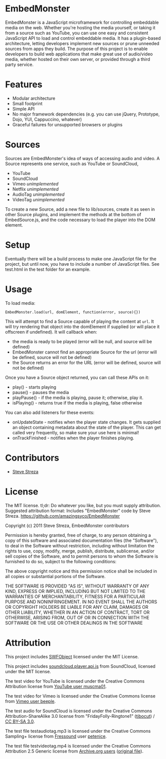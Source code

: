 EmbedMonster
============

EmbedMonster is a JavaScript microframework for controlling embeddable media on the web. Whether you're hosting the media yourself, or taking it from a source such as YouTube, you can use one easy and consistent JavaScript API to load and control embeddable media. It has a plugin-based architecture, letting developers implement new sources or prune unneeded sources from apps they build. The purpose of this project is to enable developers to build web applications that make great use of audio/video media, whether hosted on their own server, or provided through a third party service.

Features
========

* Modular architecture
* Small footprint
* Simple API
* No major framework dependencies (e.g. you can use jQuery, Prototype, Dojo, YUI, Cappuccino, whatever)
* Graceful failures for unsupported browsers or plugins

Sources
=======

Sources are EmbedMonster's idea of ways of accessing audio and video. A Source represents one service, such as YouTube or SoundCloud, 

* YouTube
* SoundCloud
* Vimeo *unimplemented*
* Netflix *unimplemented*
* AudioTag *unimplemented*
* VideoTag *unimplemented*

To create a new Source, add a new file to lib/sources, create it as seen in other Source plugins, and implement the methods at the bottom of EmbedSource.js, and the code necessary to load the player into the DOM element.

Setup
=====

Eventually there will be a build process to make one JavaScript file for the project, but until now, you have to include a number of JavaScript files. See test.html in the test folder for an example.

Usage
=====

To load media:

`EmbedMonster.load(url, domElement, function(error, source){})`

This will attempt to find a Source capable of playing the content at `url`. It will try rendering that object into the domElement if supplied (or will place it offscreen if undefined). It will callback when:

* the media is ready to be played (error will be null, and source will be defined)
* EmbedMonster cannot find an appropriate Source for the url (error will be defined, source will not be defined)
* the Source returns an error for the URL (error will be defined, source will not be defined)

Once you have a Source object returned, you can call these APIs on it:

* play() - starts playing
* pause() - pauses the media
* playPause() - if the media is playing, pause it; otherwise, play it.
* isPlaying() - returns true if the media is playing, false otherwise

You can also add listeners for these events:

* onUpdateState - notifies when the player state changes. It gets supplied an object containing metadata about the state of the player. This can get called very frequently, so make sure your use here is minimal!
* onTrackFinished - notifies when the player finishes playing.

Contributors
============

* [Steve Streza](https://twitter.com/SteveStreza)

License
=======

The MIT license. tl;dr: Do whatever you like, but you must supply attribution. Suggested attribution format: Includes "EmbedMonster" code by Steve Streza. https://github.com/amazingsyco/EmbedMonster

Copyright (c) 2011 Steve Streza, EmbedMonster contributors

Permission is hereby granted, free of charge, to any person obtaining a copy of this software and associated documentation files (the "Software"), to deal in the Software without restriction, including without limitation the rights to use, copy, modify, merge, publish, distribute, sublicense, and/or sell copies of the Software, and to permit persons to whom the Software is furnished to do so, subject to the following conditions:

The above copyright notice and this permission notice shall be included in all copies or substantial portions of the Software.

THE SOFTWARE IS PROVIDED "AS IS", WITHOUT WARRANTY OF ANY KIND, EXPRESS OR IMPLIED, INCLUDING BUT NOT LIMITED TO THE WARRANTIES OF MERCHANTABILITY, FITNESS FOR A PARTICULAR PURPOSE AND NONINFRINGEMENT. IN NO EVENT SHALL THE AUTHORS OR COPYRIGHT HOLDERS BE LIABLE FOR ANY CLAIM, DAMAGES OR OTHER LIABILITY, WHETHER IN AN ACTION OF CONTRACT, TORT OR OTHERWISE, ARISING FROM, OUT OF OR IN CONNECTION WITH THE SOFTWARE OR THE USE OR OTHER DEALINGS IN THE SOFTWARE

Attribution
===========

This project includes [SWFObject](http://code.google.com/p/swfobject/) licensed under the MIT License.

This project includes [soundcloud.player.api.js](https://github.com/soundcloud/Widget-JS-API/) from SoundCloud, licensed under the MIT license.

The test video for YouTube is licensed under the Creative Commons Attribution license from [YouTube user muscma01](http://www.youtube.com/user/muscma01).

The test video for Vimeo is licensed under the Creative Commons license from [Vimeo user beeple](http://vimeo.com/beeple).

The test audio for SoundCloud is licensed under the Creative Commons Attribution-ShareAlike 3.0 license from <span xmlns:cc="http://creativecommons.org/ns#" xmlns:dct="http://purl.org/dc/terms/" about="http://soundcloud.com/tibocut/fridayfolly-ringtone1"><span property="dct:title">"FridayFolly-Ringtone1"</span> (<a rel="cc:attributionURL" property="cc:attributionName" href="http://soundcloud.com/tibocut">tibocut</a>) / <a rel="license" href="http://creativecommons.org/licenses/by-sa/3.0/">CC BY-SA 3.0</a></span>.

The test file testaudiotag.mp3 is licensed under the Creative Commons Sampling+ license from [Fressound](http://www.freesound.org/people/petenice/sounds/9508/) user [petenice](http://www.freesound.org/people/petenice/).

The test file testvideotag.mp4 is licensed under the Creative Commons Attribution 2.5 Generic license from [Archive.org users](http://www.archive.org/details/Maker_Faire_VJ_Clips) ([original file](http://www.archive.org/download/Maker_Faire_VJ_Clips/lucyfer3_mjpg_qvga_512kb.mp4)).